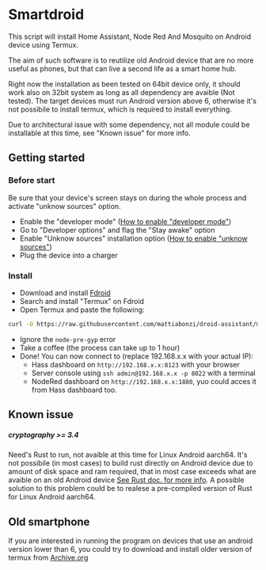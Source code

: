 # Smartdroid
This script will install Home Assistant, Node Red And Mosquito on Android device using Termux.

The aim of such software is to reutilize old Android device that are no more useful as phones, but that can live a second life as a smart home hub.

Right now the installation as been tested on 64bit device only, it should work also on 32bit system as long as all dependency are avaible (Not tested).
The target devices must run Android version above 6, otherwise it's not possibile to install termux, which is required to install everything.

Due to architectural issue with some dependency, not all module could be installable at this time, see "Known issue" for more info.

## Getting started
### Before start
Be sure that your device's screen stays on during the whole process and activate "unknow sources" option.

* Enable the "developer mode" ([How to enable "developer mode"](https://www.google.com/search?q=How+to+enable+developer+mode+android))
* Go to "Developer options" and flag the "Stay awake" option
* Enable "Unknow sources" installation option ([How to enable "unknow sources"](https://www.google.com/search?q=How+to+enable+unknow+sources+android))
* Plug the device into a charger

### Install

* Download and install [Fdroid](https://f-droid.org/)
* Search and install "Termux" on Fdroid
* Open Termux and paste the following:
 ```bash
 curl -O https://raw.githubusercontent.com/mattiabonzi/droid-assistant/main/install.sh && chmod +x ./install.sh && echo "y" | ./install.sh && rm ./install.sh
 ```
* Ignore the `node-pre-gyp` error
* Take a coffee (the process can take up to 1 hour)
* Done! You can now connect to (replace 192.168.x.x with your actual IP):
	* Hass dashboard on `http://192.168.x.x:8123` with your browser
	* Server console using `ssh admin@192.168.x.x -p 8022` with a terminal
	* NodeRed dashboard on `http://192.168.x.x:1880`, yuo could acces it from Hass dashboard too.


## Known issue

##### cryptography >= 3.4
Need's Rust to run, not avaible at this time for Linux Android aarch64.
It's not possibile (in most cases) to build rust directly on Android device due to amount of disk space and ram required, that in most case exceeds what are avaible on an old Android device [See Rust doc. for more info](https://rustc-dev-guide.rust-lang.org/building/prerequisites.html#hardware).
A possible solution to this problem could be to realese a pre-compiled version of Rust for Linux Android aarch64.


## Old smartphone
If you are interested in running the program on devices that use an android version lower than 6, you could try to download and install older version of termux from [Archive.org](https://archive.org/details/termux-repositories-legacy)
	

